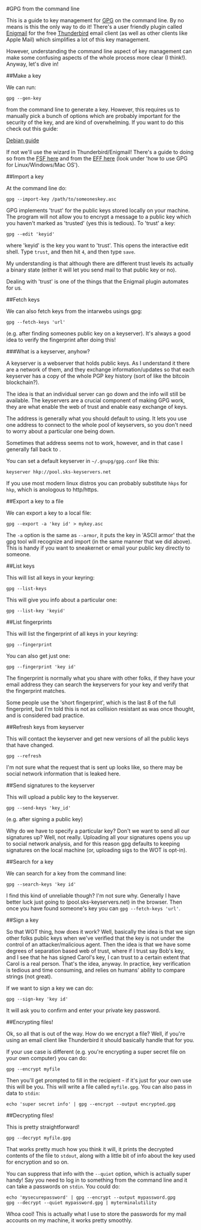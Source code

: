 #GPG from the command line

This is a guide to key management for [GPG](https://gnupg.org/) on the
command line. By no means is this the only way to do it! There's a user
friendly plugin called [Enigmail](https://enigmail.net/home/index.php) for
the free [Thunderbird](https://www.mozilla.org/en-US/thunderbird/) email
client (as well as other clients like Apple Mail) which simplifies a lot
of this key management.

However, understanding the command line aspect of key management can make
some confusing aspects of the whole process more clear (I think!). Anyway,
let's dive in!

##Make a key

We can run:

`gpg --gen-key` 

from the command line to generate a key. However, this requires us to
manually pick a bunch of options which are probably important for the
security of the key, and are kind of overwhelming. If you want to do this
check out this guide:

[Debian guide](http://keyring.debian.org/creating-key.html)

If not we'll use the wizard in Thunderbird/Enigmail! There's a guide to
doing so from the [FSF here](https://emailselfdefense.fsf.org/en/) and
from the [EFF here](https://ssd.eff.org/en) (look under 'how to use GPG
for Linux/Windows/Mac OS').

##Import a key

At the command line do:

`gpg --import-key /path/to/someoneskey.asc`

GPG implements 'trust' for the public keys stored locally on your machine.
The program will not allow you to encrypt a message to a public key which
you haven't marked as 'trusted' (yes this is tedious). To 'trust' a key:

`gpg --edit 'keyid'`

where 'keyid' is the key you want to 'trust'. This opens the interactive
edit shell. Type `trust`, and then hit `4`, and then type `save`.

My understanding is that although there are different trust levels its
actually a binary state (either it will let you send mail to that public
key or no). 

Dealing with 'trust' is one of the things that the Enigmail plugin
automates for us.

##Fetch keys

We can also fetch keys from the intarwebs usings gpg:

`gpg --fetch-keys 'url'`

(e.g. after finding someones public key on a keyserver). It's always
a good idea to verify the fingerprint after doing this!

###What is a keyserver, anyhow?

A keyserver is a webserver that holds public keys. As I understand it
there are a network of them, and they exchange information/updates so that
each keyserver has a copy of the whole PGP key history (sort of like the
bitcoin blockchain?). 

The idea is that an individual server can go down and the info will still
be available. The keyservers are a crucial component of making GPG work,
they are what enable the web of trust and enable easy exchange of keys.

The address [](pool.sks-keyservers.net) is generally what you should
default to using. It lets you use one address to connect to the whole pool
of keyservers, so you don't need to worry about a particular one being
down. 

Sometimes that address seems not to work, however, and in that case
I generally fall back to [](pgp.mit.edu). 

You can set a default keyserver in `~/.gnupg/gpg.conf` like this:

    keyserver hkp://pool.sks-keyservers.net

If you use most modern linux distros you can probably substitute `hkps`
for `hkp`, which is anologous to http/https.

##Export a key to a file

We can export a key to a local file:

`gpg --export -a 'key id' > mykey.asc`

The `-a` option is the same as `--armor`, it puts the key in 'ASCII armor'
that the gpg tool will recognize and import (in the same manner that we
did above). This is handy if you want to sneakernet or email your public
key directly to someone.

##List keys

This will list all keys in your keyring:

`gpg --list-keys`

This will give you info about a particular one:

`gpg --list-key 'keyid'`

##List fingerprints

This will list the fingerprint of all keys in your keyring:

`gpg --fingerprint`

You can also get just one:

`gpg --fingerprint 'key id'`

The fingerprint is normally what you share with other folks, if they have
your email address they can search the keyservers for your key and verify
that the fingerprint matches.

Some people use the 'short fingerprint', which is the last 8 of the full
fingerprint, but I'm told this is not as collision resistant as was once
thought, and is considered bad practice.

##Refresh keys from keyserver

This will contact the keyserver and get new versions of all the public
keys that have changed. 

`gpg --refresh`

I'm not sure what the request that is sent up
looks like, so there may be social network information that is leaked
here.

##Send signatures to the keyserver

This will upload a public key to the keyserver.

`gpg --send-keys 'key_id'`

(e.g. after signing a public key)

Why do we have to specify a particular key? Don't we want to send all our
signatures up? Well, not really. Uploading all your signatures opens you
up to social network analysis, and for this reason gpg defaults to keeping
signatures on the local machine (or, uploading sigs to the WOT is opt-in).

##Search for a key

We can search for a key from the command line:

`gpg --search-keys 'key id'`

I find this kind of unreliable though? I'm not sure why. Generally I have
better luck just going to (pool.sks-keyservers.net) in the browser. Then
once you have found someone's key you can `gpg --fetch-keys 'url'`.

##Sign a key

So that WOT thing, how does it work? Well, basically the idea is that we
sign other folks public keys when we've verified that the key is not under
the control of an attacker/malicious agent. Then the idea is that we have
some degrees of separation based web of trust, where if I trust say Bob's
key, and I see that he has signed Carol's key, I can trust to a certain
extent that Carol is a real person. That's the idea, anyway. In practice,
key verification is tedious and time consuming, and relies on humans'
ability to compare strings (not great).

If we want to sign a key we can do:

`gpg --sign-key 'key id'`

It will ask you to confirm and enter your private key password.

##Encrypting files!

Ok, so all that is out of the way. How do we encrypt a file? Well, if
you're using an email client like Thunderbird it should basically handle
that for you.

If your use case is different (e.g. you're encrypting a super secret file
on your own computer) you can do:

`gpg --encrypt myfile`

Then you'll get prompted to fill in the recipient - if it's just for your
own use this will be you. This will write a file called `myfile.gpg`. You
can also pass in data to `stdin`:

`echo 'super secret info' | gpg --encrypt --output encrypted.gpg`

##Decrypting files!

This is pretty straightforward!

`gpg --decrypt myfile.gpg`

That works pretty much how you think it will, it prints the decrypted
contents of the file to `stdout`, along with a little bit of info about
the key used for encryption and so on.

You can suppress that info with the `--quiet` option, which is actually
super handy! Say you need to log in to something from the command line and
it can take a passwords on `stdin`. You could do:

    echo 'mysecurepassword' | gpg --encrypt --output mypassword.gpg
    gpg --decrypt --quiet mypassword.gpg | myterminalutility

Whoa cool! This is actually what I use to store the passwords for my mail
accounts on my machine, it works pretty smoothly.
